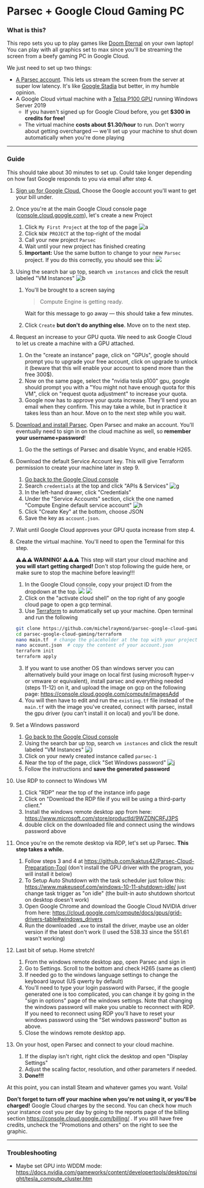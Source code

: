 # Parsec + Google Cloud Gaming PC

### What is this?

This repo sets you up to play games like [Doom Eternal](https://store.steampowered.com/app/782330/DOOM_Eternal/) on your own laptop! You can play with all graphics set to max since you'll be streaming the screen from a beefy gaming PC in Google Cloud.

We just need to set up two things:

- [A Parsec account](https://parsec.app/). This lets us stream the screen from the server at super low latency. It's like [Google Stadia](https://store.google.com/product/stadia?gclid=CjwKCAjwguzzBRBiEiwAgU0FT7GirMrN5XiJOHrRMcFNXx6Y1a3BGxoZ2mX1wEKSO5e-3urfE4NeoxoCwd8QAvD_BwE) but better, in my humble opinion.
- A Google Cloud virtual machine with a [Telsa P100 GPU](https://www.microway.com/knowledge-center-articles/comparison-of-nvidia-geforce-gpus-and-nvidia-tesla-gpus/) running Windows Server 2019
  - If you haven't signed up for Google Cloud before, you get **$300 in credits for free!**
  - The virtual machine **costs about $1.30/hour** to run. Don't worry about getting overcharged — we'll set up your machine to shut down automatically when you're done playing

---

### Guide

This should take about 30 minutes to set up. Could take longer depending on how fast Google responds to you via email after step 4.

1. [Sign up for Google Cloud.](https://cloud.google.com/gcp/) Choose the Google account you'll want to get your bill under.
1. Once you're at the main Google Cloud console page ([console.cloud.google.com](https://console.cloud.google.com/)), let's create a new Project
   1. Click `My First Project` at the top of the page
        ![a](https://dl.dropboxusercontent.com/s/vduxhpl4dgwnhw5/Screenshot%202020-03-25%2020.28.47.png?dl=0)
   1. Click `NEW PROJECT` at the top-right of the modal
   1. Call your new project `Parsec`
   1. Wait until your new project has finished creating
   1. **Important:** Use the same button to change to your new `Parsec` project. If you do this correctly, you should see this:
        ![](https://dl.dropboxusercontent.com/s/1i3u6zdj2y3vuqj/Screenshot%202020-03-28%2018.26.03.png?dl=0)
1. Using the search bar up top, search `vm instances` and click the result labeled "VM Instances"
       ![b](https://dl.dropboxusercontent.com/s/0uzkuqcssfim1oa/Screenshot%202020-03-25%2020.36.46.png?dl=0)
   1. You'll be brought to a screen saying
   
        > Compute Engine is getting ready.
        
      Wait for this message to go away — this should take a few minutes.
   1. Click `Create` __but don't do anything else__. Move on to the next step.
1. Request an increase to your GPU quota. We need to ask Google Cloud to let us create a machine with a GPU attached.
   1. On the "create an instance" page, click on "GPUs", google should prompt you to upgrade your free account, click on upgrade to unlock it (beware that this will enable your account to spend more than the free 300$).
   2. Now on the same page, select the "nvidia tesla p100" gpu, google should prompt you with a "You might not have enough quota for this VM", click on "request quota adjustment" to increase your quota.
   1. Google now has to approve your quota increase. They'll send you an email when they confirm. This may take a while, but in practice it takes less than an hour. Move on to the next step while you wait.

1. [Download and install Parsec](https://parsec.app/). Open Parsec and make an account. You'll eventually need to sign in on the cloud machine as well, so **remember your username+password**!
    1. Go the the settings of Parsec and disable Vsync, and enable H265.
1. Download the default Service Account key. This will give Terraform permission to create your machine later in step 9.
    1. [Go back to the Google Cloud console](https://console.cloud.google.com/)
    1. Search `credentials` at the top and click "APIs & Services"
        ![g](https://dl.dropboxusercontent.com/s/0ussa3kfm19aa42/Screenshot%202020-03-25%2020.48.26.png?dl=0)
    1. In the left-hand drawer, click "Credentials"
    1. Under the "Service Accounts" section, click the one named "Compute Engine default service account"
        ![h](https://dl.dropboxusercontent.com/s/uv33vzp4a6uz0h4/Screenshot%202020-03-25%2020.50.02.png?dl=0)
    1. Click "Create Key" at the bottom, choose JSON
    1. Save the key as `account.json`.
1. Wait until Google Cloud approves your GPU quota increase from step 4.
1. Create the virtual machine. You'll need to open the Terminal for this step.

    **⚠️⚠️⚠️ WARNING! ⚠️⚠️⚠️** This step will start your cloud machine and **you will start getting charged!** Don't stop following the guide here, or make sure to stop the machine before leaving!!!
   1. In the Google Cloud console, copy your project ID from the dropdown at the top.
        ![](https://dl.dropboxusercontent.com/s/1i3u6zdj2y3vuqj/Screenshot%202020-03-28%2018.26.03.png?dl=0)
        ![](https://dl.dropboxusercontent.com/s/m0u54c7wslcs9ji/Screenshot%202020-03-28%2018.21.26.png?dl=0)
   2. Click on the "activate cloud shell" on the top right of any google cloud page to open a gcp terminal.
   3. Use [Terraform](https://www.terraform.io/) to automatically set up your machine. Open terminal and run the following
    
    ```bash
    git clone https://github.com/michelraymond/parsec-google-cloud-gaming.git
    cd parsec-google-cloud-gaming/terraform
    nano main.tf  # change the placeholder at the top with your project ID
    nano account.json  # copy the content of your account.json
    terraform init
    terraform apply
    ```
    
   3. If you want to use another OS than windows server you can alternatively build your image on local first (using microsoft hyper-v or vmware or equivalent), install parsec and everything needed (steps 11-12) on it, and upload the image on gcp on the following page: https://console.cloud.google.com/compute/imagesAdd
   4. You will then have to edit and run the `existing.tf` file instead of the `main.tf` with the image you've created, connect with parsec, install the gpu driver (you can't install it on local) and you'll be done.
    
1. Set a Windows password
    1. [Go back to the Google Cloud console](https://console.cloud.google.com/)
    1. Using the search bar up top, search `vm instances` and click the result labeled "VM Instances"
        ![i](https://dl.dropboxusercontent.com/s/0uzkuqcssfim1oa/Screenshot%202020-03-25%2020.36.46.png?dl=0)
    1. Click on your newly created instance called `parsec-1`
    1. Near the top of the page, click "Set Windows password"
        ![j](https://dl.dropboxusercontent.com/s/aopu2eouf3notxh/Screenshot%202020-03-25%2021.00.15.png?dl=0)
    1. Follow the instructions and **save the generated password**
1. Use RDP to connect to Windows VM
    1. Click "RDP" near the top of the instance info page
    1. Click on "Download the RDP file if you will be using a third-party client."
    2. Install the windows remote desktop app from here: https://www.microsoft.com/store/productId/9WZDNCRFJ3PS
    3. double click on the downloaded file and connect using the windows password above
1. Once you're on the remote desktop via RDP, let's set up Parsec. **This step takes a while.**
    1. Follow steps 3 and 4 at https://github.com/kaktus42/Parsec-Cloud-Preparation-Tool (don't install the GPU driver with the program, you will install it below)
    1. To Setup Auto Shutdown with the task scheduler just follow this: https://www.makeuseof.com/windows-10-11-shutdown-idle/ just change task trigger as "on idle" (the built-in auto shutdown shortcut on desktop doesn't work)
    1. Open Google Chrome and download the Google Cloud NVIDIA driver from here: https://cloud.google.com/compute/docs/gpus/grid-drivers-table#windows_drivers
    1. Run the downloaded `.exe` to install the driver, maybe use an older version if the latest don't work (I used the 538.33 since the 551.61 wasn't working)

1. Last bit of setup. Home stretch!
    1. From the windows remote desktop app, open Parsec and sign in
    1. Go to Settings. Scroll to the bottom and check H265 (same as client)
    2. If needed go to the windows language settings to change the keyboard layout (US qwerty by default)
    3. You'll need to type your login password with Parsec, if the google generated one is too complicated, you can change it by going in the "sign in options" page of the windows settings. Note that changing the windows password will make you unable to reconnect with RDP. If you need to reconnect using RDP you'll have to reset your windows password using the "Set windows password" button as above.
    4. Close the windows remote desktop app.
1. On your host, open Parsec and connect to your cloud machine.
    1. If the display isn't right, right click the desktop and open "Display Settings"
    1. Adjust the scaling factor, resolution, and other parameters if needed.
    2. **Done!!!**

At this point, you can install Steam and whatever games you want. Voila!

**Don't forget to turn off your machine when you're not using it, or you'll be charged!** Google Cloud charges by the second. You can check how much your instance cost you per day by going to the reports page of the billing section https://console.cloud.google.com/billing/ . If you still have free credits, uncheck the "Promotions and others" on the right to see the graphic.

----

### Troubleshooting
  - Maybe set GPU into WDDM mode: https://docs.nvidia.com/gameworks/content/developertools/desktop/nsight/tesla_compute_cluster.htm
